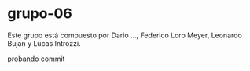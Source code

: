 # grupo-06

Este grupo está compuesto por Dario ..., Federico Loro Meyer, Leonardo Bujan y Lucas Introzzi.

probando commit
